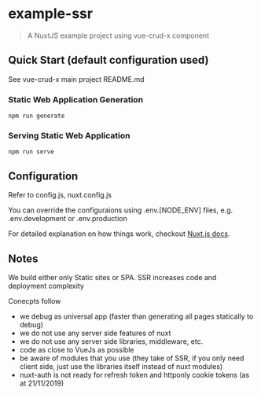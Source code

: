 # example-ssr

> A NuxtJS example project using vue-crud-x component

## Quick Start (default configuration used)

See vue-crud-x main project README.md

### Static Web Application Generation

```
npm run generate
```

### Serving Static Web Application

```
npm run serve
```

## Configuration

Refer to config.js, nuxt.config.js

You can override the configuraions using .env.[NODE_ENV] files, e.g. .env.development or .env.production

For detailed explanation on how things work, checkout [Nuxt.js docs](https://nuxtjs.org).

## Notes

We build either only Static sites or SPA. SSR increases code and deployment complexity

Conecpts follow
- we debug as universal app (faster than generating all pages statically to debug)
- we do not use any server side features of nuxt
- we do not use any server side libraries, middleware, etc.
- code as close to VueJs as possible
- be aware of modules that you use (they take of SSR, if you only need client side, just use the libraries itself instead of nuxt modules)
- nuxt-auth is not ready for refresh token and httponly cookie tokens (as at 21/11/2019)
